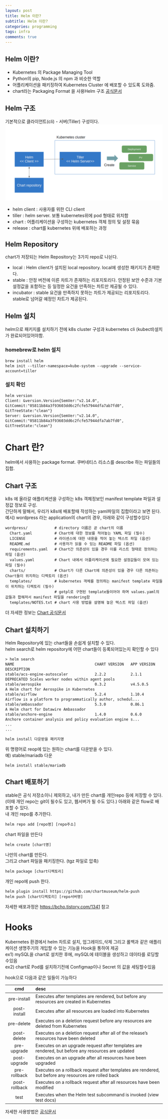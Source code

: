 ```yaml
---
layout: post
title: Helm 이란?
subtitle: Helm 이란?
categories: programming
tags: infra
comments: true
---
```


## Helm 이란?
- Kubernetes 의 Package Managing Tool
- Python의 pip, Node.js 의 npm 과 비슷한 역할
- 어플리케이션을 패키징하여 Kubernetes Cluster 에 배포할 수 있도록 도와줌.
- chart라는 Packaging Format 을 사용Helm 구조
[공식문서](https://helm.sh/docs/)

## Helm 구조
기본적으로 클라이언트(cli) -  서버(Tiller) 구성이다.  
![163_1](https://github.com/berrrrr/berrrrr.github.io/blob/master/_images/163_1.png?raw=true)

- helm client : 사용자를 위한 CLI client
- tiller : helm server. 보통 kubernetes위에 pod 형태로 위치함
- chart : 어플리케이션을 구성하는 kubernetes 객체 정의 및 설정 묶음
- release : chart를 kubernetes 위에 배포하는 과정

## Helm Repository
chart가 저장되는 Helm Repository는 3가지 repo로 나뉜다.  

- local : Helm client가 설치된 local repository. local에 생성한 패키지가 존재한다.  
- stable :  안정 버전에 이른 차트가 존재하는 리포지토리다. 안정된 보안 수준과 기본 설정값을 포함하는 등 일정한 요건을 만족하는 차트만 제공될 수 있다.  
- incubator : stable 요건을 만족하지 못하는 차트가 제공되는 리포지토리다. stable로 넘어갈 예정인 차트가 제공된다.  

## Helm 설치
helm으로 패키지를 설치하기 전에 k8s cluster 구성과 kubernetes cli (kubectl)설치가 완료되어있어야함.   

### homebrew로 helm 설치  
```
brew install helm
helm init --tiller-namespace=kube-system --upgrade --service-account=tiller
```

### 설치 확인
```
helm version
Client: &version.Version{SemVer:"v2.14.0", GitCommit:"05811b84a3f93603dd6c2fcfe57944dfa7ab7fd0", GitTreeState:"clean"}
Server: &version.Version{SemVer:"v2.14.0", GitCommit:"05811b84a3f93603dd6c2fcfe57944dfa7ab7fd0", GitTreeState:"clean"}
```

# Chart 란?
helm에서 사용하는 package format. 쿠버네티스 리소스를 describe 하는 파일들의 집합.

## Chart 구조
k8s 에 올라갈 애플리케션을 구성하는 k8s 객체정보인 manifest template 파일과 설정값 정보로 구성.  
간단하게 말해서, 우리가 k8s에 배포할때 작성하는 yaml파일의 집합이라고 보면 된다.  
예시) wordpress 라는 application의 chart의 경우, 아래와 같이 구성할수있다  
```
wordpress/            # directory 이름은 곧 chart의 이름
  Chart.yaml          # Chart에 대한 정보를 적어놓는 YAML 파일 (필수)
  LICENSE             # 라이센스에 대한 내용을 적어 놓는 텍스트 파일 (옵션)
  README.md           # 사용자가 읽을 수 있는 README 파일 (옵션)
  requirements.yaml   # Chart간 의존성이 있을 경우 이를 리스트 형태로 정의하는 파일 (옵션)
  values.yaml         # Chart 내에서 어플리케이션에 필요한 설정값들이 모여 있는 파일 (필수)
  charts/             # Chart가 다른 Chart에 의존성이 있을 경우 다른 의존하는 Chart들이 위치하는 디렉토리 (옵션)
  templates/          # kubernetes 객체를 정의하는 manifest template 파일들이 위치하는 디렉토리 (필수)
                      # gotpl로 구현된 template들이어야 하며 values.yaml의 값들과 합해져서 manifest 파일을 rendering함
  templates/NOTES.txt # chart 사용 방법을 설명해 놓은 텍스트 파일 (옵션)
```
더 자세한 정보는 [Chart 공식문서](https://helm.sh/docs/topics/charts/)

## Chart 설치하기
Helm Repository에 있는 chart들을 손쉽게 설치할 수 있다.  
helm search로 helm repository에 어떤 chart들이 등록되어있는지 확인할 수 있다  
```
> helm search
NAME                                    CHART VERSION   APP VERSION             DESCRIPTION
stable/acs-engine-autoscaler            2.2.2           2.1.1                   DEPRECATED Scales worker nodes within agent pools
stable/aerospike                        0.3.2           v4.5.0.5                A Helm chart for Aerospike in Kubernetes
stable/airflow                          5.2.4           1.10.4                  Airflow is a platform to programmatically author, schedul...
stable/ambassador                       5.3.0           0.86.1                  A Helm chart for Datawire Ambassador
stable/anchore-engine                   1.4.0           0.6.0                   Anchore container analysis and policy evaluation engine s...
...
...
```

```
helm install 다운받을 패키지명
```

위 명령어로 reop에 있는 원하는 chart를 다운받을 수 있다.  
예) stable/mariadb 다운  
```
helm install stable/mariadb
```

## Chart 배포하기
stable은 공식 저장소이니 제외하고, 내가 만든 chart를 개인repo 등에 저장할 수 있다. (이때 개인 repo는 git이 될수도 있고, 웹서버가 될 수도 있다.) 아래와 같은 flow로 배포할 수 있다.  
내 개인 repo를 추가한다.
```
helm repo add [repo명] [repo주소]
```
chart 파일을 만든다

```
helm create [chart명]
```

나만의 chart를 만든다.  
그리고 chart 파일을 패키징한다. (tgz 파일로 압축)

```
helm package [chart디렉토리]
```
개인 repo에 push 한다.

```
helm plugin install https://github.com/chartmuseum/helm-push
helm push [chart디렉토리] [repo서버명]
```
자세한 배포과정은 https://bcho.tistory.com/1341 참고

# Hooks
Kubernetes 환경에서 helm 차트로 설치, 업그레이드,삭제 그리고 롤백과 같은 애플리케이션 생명주기의 개입할 수 있는 기능을 Hook을 통하여 제공  
ex1) mySQL을 chart로 설치한 후에, mySQL에 테이블을 생성하고 데이타를 로딩할수있음  
ex2) chart로 Pod를 설치하기전에 Configmap이나 Secret 의 값을 세팅할수있음   



hook으로 다음과 같은 일들이 가능하다  

|cmd|desc|
|:---:|:---|
|pre-install|Executes after templates are rendered, but before any resources are created in Kubernetes |
|post-install|Executes after all resources are loaded into Kubernetes |
|pre-delete|Executes on a deletion request before any resources are deleted from Kubernetes|
|post-delete|Executes on a deletion request after all of the release’s resources have been deleted|
|pre-upgrade|Executes on an upgrade request after templates are rendered, but before any resources are updated|
|post-upgrade|Executes on an upgrade after all resources have been upgraded|
|pre-rollback|Executes on a rollback request after templates are rendered, but before any resources are rolled back|
|post-rollback|Executes on a rollback request after all resources have been modified|
|test|Executes when the Helm test subcommand is invoked (view test docs)|

자세한 사용방법은 [공식문서](https://helm.sh/docs/topics/charts_hooks)


